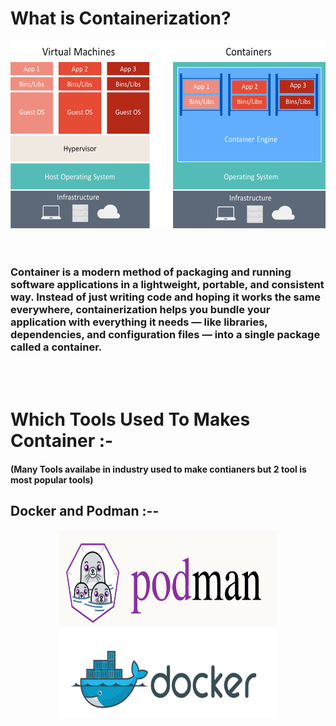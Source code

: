 <html>
  <head>
    <body>
      <h1>What is Containerization?</h1>
      <center><img src="containers-vs-virtual-machines-1024x551.png" width="600"  height="300"></center> 
      <br>
      <br>
      <h3> Container is a modern method of packaging and running software applications in a lightweight, portable, and consistent way. Instead of just writing code and hoping it works the same everywhere, containerization helps you bundle your application with everything it needs — like libraries, dependencies, and configuration files — into a single package called a container.</h3>
  <br>
      <br>
    <h1>Which Tools Used To Makes Container :-</h1>
      <h4>(Many Tools availabe in industry used to make contianers but 2 tool is most popular tools) </h4>
      <h2>Docker and Podman :--</h2>
<center><img src="Podman-vs.-Docker.png" width="350"  height="300"></center>
</body
  </head>
</html>
